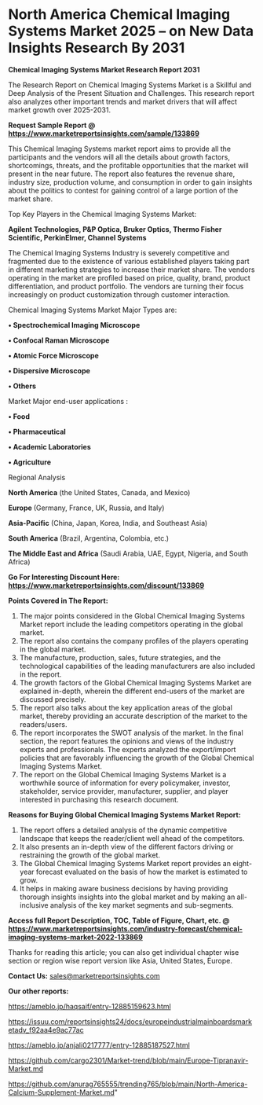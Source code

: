 # North America Chemical Imaging Systems Market 2025 – on New Data Insights Research By 2031

<strong>Chemical Imaging Systems Market Research Report 2031</strong>

The Research Report on Chemical Imaging Systems Market is a Skillful and Deep Analysis of the Present Situation and Challenges. This research report also analyzes other important trends and market drivers that will affect market growth over 2025-2031.

<strong>Request Sample Report @ <a href=https://www.marketreportsinsights.com/sample/133869>https://www.marketreportsinsights.com/sample/133869</a></strong>

This Chemical Imaging Systems market report aims to provide all the participants and the vendors will all the details about growth factors, shortcomings, threats, and the profitable opportunities that the market will present in the near future. The report also features the revenue share, industry size, production volume, and consumption in order to gain insights about the politics to contest for gaining control of a large portion of the market share.

Top Key Players in the Chemical Imaging Systems Market:

<strong>Agilent Technologies, P&P Optica, Bruker Optics, Thermo Fisher Scientific, PerkinElmer, Channel Systems</strong>

The Chemical Imaging Systems Industry is severely competitive and fragmented due to the existence of various established players taking part in different marketing strategies to increase their market share. The vendors operating in the market are profiled based on price, quality, brand, product differentiation, and product portfolio. The vendors are turning their focus increasingly on product customization through customer interaction.

Chemical Imaging Systems Market Major Types are:

<strong>• Spectrochemical Imaging Microscope

• Confocal Raman Microscope

• Atomic Force Microscope

• Dispersive Microscope

• Others</strong>

Market Major end-user applications :

<strong>• Food

• Pharmaceutical

• Academic Laboratories

• Agriculture</strong>

Regional Analysis

</u><strong><b>North America</b></strong> (the United States, Canada, and Mexico)

<strong><b>Europe </b></strong>(Germany, France, UK, Russia, and Italy)

<strong><b>Asia-Pacific</b></strong> (China, Japan, Korea, India, and Southeast Asia)

<strong><b>South America</b></strong> (Brazil, Argentina, Colombia, etc.)

<strong><b>The Middle East and Africa</b></strong> (Saudi Arabia, UAE, Egypt, Nigeria, and South Africa)

<strong>Go For Interesting Discount Here: <a href=https://www.marketreportsinsights.com/discount/133869>https://www.marketreportsinsights.com/discount/133869</a></strong>

<strong>Points Covered in The Report:</strong>
<ol>
  <li>The major points considered in the Global Chemical Imaging Systems Market report include the leading competitors operating in the global market.</li>
  <li>The report also contains the company profiles of the players operating in the global market.</li>
  <li>The manufacture, production, sales, future strategies, and the technological capabilities of the leading manufacturers are also included in the report.</li>
  <li>The growth factors of the Global Chemical Imaging Systems Market are explained in-depth, wherein the different end-users of the market are discussed precisely.</li>
  <li>The report also talks about the key application areas of the global market, thereby providing an accurate description of the market to the readers/users.</li>
  <li>The report incorporates the SWOT analysis of the market. In the final section, the report features the opinions and views of the industry experts and professionals. The experts analyzed the export/import policies that are favorably influencing the growth of the Global Chemical Imaging Systems Market.</li>
  <li>The report on the Global Chemical Imaging Systems Market is a worthwhile source of information for every policymaker, investor, stakeholder, service provider, manufacturer, supplier, and player interested in purchasing this research document.</li>
</ol>
<strong>Reasons for Buying Global Chemical Imaging Systems Market Report:</strong>

<ol>
  <li>The report offers a detailed analysis of the dynamic competitive landscape that keeps the reader/client well ahead of the competitors.</li>
  <li>It also presents an in-depth view of the different factors driving or restraining the growth of the global market.</li>
  <li>The Global Chemical Imaging Systems Market report provides an eight-year forecast evaluated on the basis of how the market is estimated to grow.</li>
  <li>It helps in making aware business decisions by having providing thorough insights insights into the global market and by making an all-inclusive analysis of the key market segments and sub-segments.</li>
</ol>
<strong>Access full Report Description, TOC, Table of Figure, Chart, etc. @ <a href=https://www.marketreportsinsights.com/industry-forecast/chemical-imaging-systems-market-2022-133869>https://www.marketreportsinsights.com/industry-forecast/chemical-imaging-systems-market-2022-133869</a></strong>


Thanks for reading this article; you can also get individual chapter wise section or region wise report version like Asia, United States, Europe.

<strong>Contact Us:</strong>
sales@marketreportsinsights.com

<strong>Our other reports:</strong>

<a href=https://ameblo.jp/haqsaif/entry-12885159623.html>https://ameblo.jp/haqsaif/entry-12885159623.html</a>

<a href=https://issuu.com/reportsinsights24/docs/europeindustrialmainboardsmarketadv_f92aa4e9ac77ac>https://issuu.com/reportsinsights24/docs/europeindustrialmainboardsmarketadv_f92aa4e9ac77ac</a>

<a href=https://ameblo.jp/anjali0217777/entry-12885187527.html>https://ameblo.jp/anjali0217777/entry-12885187527.html</a>

<a href=https://github.com/cargo2301/Market-trend/blob/main/Europe-Tipranavir-Market.md>https://github.com/cargo2301/Market-trend/blob/main/Europe-Tipranavir-Market.md</a>

<a href=https://github.com/anurag765555/trending765/blob/main/North-America-Calcium-Supplement-Market.md>https://github.com/anurag765555/trending765/blob/main/North-America-Calcium-Supplement-Market.md</a>"
